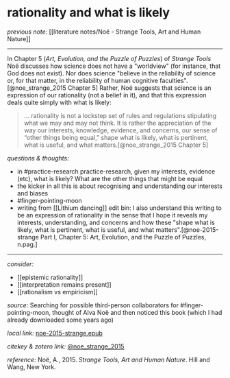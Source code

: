 # rationality and what is likely

_previous note:_ [[literature notes/Noë - Strange Tools, Art and Human Nature]]

---

In Chapter 5 (_Art, Evolution, and the Puzzle of Puzzles_) of _Strange Tools_ Noë discusses how science does not have a "worldview" (for instance, that God does not exist). Nor does science "believe in the reliability of science or, for that matter, in the reliability of human cognitive faculties".[@noe_strange_2015 Chapter 5] Rather, Noë suggests that science is an expression of our rationality (not a belief in it), and that this expression deals quite simply with what is likely: 

>... rationality is not a lockstep set of rules and regulations stipulating what we may and may not think. It is rather the appreciation of the way our interests, knowledge, evidence, and concerns, our sense of “other things being equal,” shape what is likely, what is pertinent, what is useful, and what matters.[@noe_strange_2015 Chapter 5]



_questions & thoughts:_

- in #practice-research practice-research, given my interests, evidence (etc), what is likely? What are the other things that might be equal
- the kicker in all this is about recognising and understanding our interests and biases
- #finger-pointing-moon 
- writing from [[Lithium dancing]] edit bin: I also understand this writing to be an expression of rationality in the sense that I hope it reveals my interests, understanding, and concerns and how these "shape what is likely, what is pertinent, what is useful, and what matters".[@noe-2015-strange Part I, Chapter 5: Art, Evolution, and the Puzzle of Puzzles, n.pag.] 

--- 

_consider:_

- [[epistemic rationality]]
- [[interpretation remains present]]
- [[rationalism vs empiricism]]


_source:_ Searching for possible third-person collaborators for #finger-pointing-moon, thought of Alva Noë and then noticed this book (which I had already downloaded some years ago)

_local link:_ [noe-2015-strange.epub](hook://file/mT3dr3uDv?p=RHJvcGJveC9iaWJsaW9ncmFwaHkgcGRmcw==&n=noe-2015-strange.epub)

_citekey & zotero link:_ [@noe_strange_2015](zotero://select/items/1_GJLYSMRA)

_reference:_ Noë, A., 2015. _Strange Tools, Art and Human Nature_. Hill and Wang, New York.

